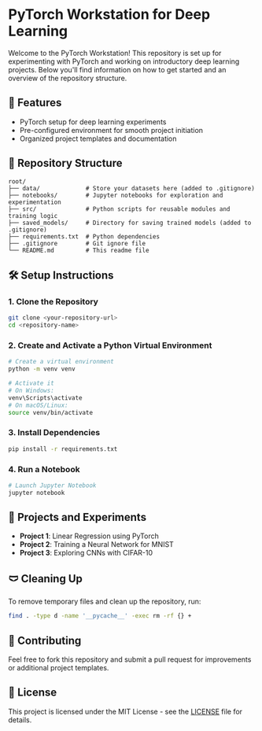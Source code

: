 # PyTorch Workstation for Deep Learning

Welcome to the PyTorch Workstation! This repository is set up for experimenting with PyTorch and working on introductory deep learning projects. Below you'll find information on how to get started and an overview of the repository structure.

## 🚀 Features

- PyTorch setup for deep learning experiments
- Pre-configured environment for smooth project initiation
- Organized project templates and documentation

## 📂 Repository Structure

```
root/
├── data/             # Store your datasets here (added to .gitignore)
├── notebooks/        # Jupyter notebooks for exploration and experimentation
├── src/              # Python scripts for reusable modules and training logic
├── saved_models/     # Directory for saving trained models (added to .gitignore)
├── requirements.txt  # Python dependencies
├── .gitignore        # Git ignore file
└── README.md         # This readme file
```

## 🛠️ Setup Instructions

### 1. Clone the Repository
```bash
git clone <your-repository-url>
cd <repository-name>
```

### 2. Create and Activate a Python Virtual Environment
```bash
# Create a virtual environment
python -m venv venv

# Activate it
# On Windows:
venv\Scripts\activate
# On macOS/Linux:
source venv/bin/activate
```

### 3. Install Dependencies
```bash
pip install -r requirements.txt
```

### 4. Run a Notebook
```bash
# Launch Jupyter Notebook
jupyter notebook
```

## 🧪 Projects and Experiments

- **Project 1**: Linear Regression using PyTorch
- **Project 2**: Training a Neural Network for MNIST
- **Project 3**: Exploring CNNs with CIFAR-10

## 🩲 Cleaning Up
To remove temporary files and clean up the repository, run:
```bash
find . -type d -name '__pycache__' -exec rm -rf {} +
```

## 🤝 Contributing

Feel free to fork this repository and submit a pull request for improvements or additional project templates.

## 📜 License

This project is licensed under the MIT License - see the [LICENSE](LICENSE) file for details.
